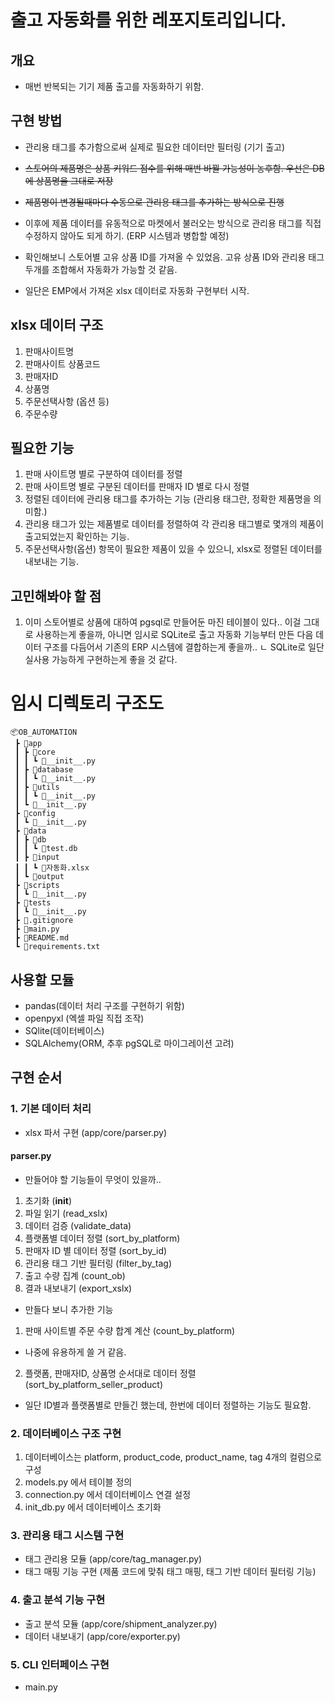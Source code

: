 # 출고 자동화를 위한 레포지토리입니다.

## 개요
- 매번 반복되는 기기 제품 출고를 자동화하기 위함.

## 구현 방법 
- 관리용 태그를 추가함으로써 실제로 필요한 데이터만 필터링 (기기 출고)
- ~~스토어의 제품명은 상품 키워드 점수를 위해 매번 바뀔 가능성이 농후함. 우선은 DB에 상품명을 그대로 저장~~
- ~~제품명이 변경될때마다 수동으로 관리용 태그를 추가하는 방식으로 진행~~
- 이후에 제품 데이터를 유동적으로 마켓에서 불러오는 방식으로 관리용 태그를 직접 수정하지 않아도 되게 하기. (ERP 시스템과 병합할 예정)

- 확인해보니 스토어별 고유 상품 ID를 가져올 수 있었음. 고유 상품 ID와 관리용 태그 두개를 조합해서 자동화가 가능할 것 같음.
- 일단은 EMP에서 가져온 xlsx 데이터로 자동화 구현부터 시작.

## xlsx 데이터 구조
1. 판매사이트명
2. 판매사이트 상품코드
3. 판매자ID 
4. 상품명
5. 주문선택사항 (옵션 등)
6. 주문수량 

## 필요한 기능 
1. 판매 사이트명 별로 구분하여 데이터를 정렬
2. 판매 사이트명 별로 구분된 데이터를 판매자 ID 별로 다시 정렬
3. 정렬된 데이터에 관리용 태그를 추가하는 기능 (관리용 태그란, 정확한 제품명을 의미함.)
4. 관리용 태그가 있는 제품별로 데이터를 정렬하여 각 관리용 태그별로 몇개의 제품이 출고되었는지 확인하는 기능. 
5. 주문선택사항(옵션) 항목이 필요한 제품이 있을 수 있으니, xlsx로 정렬된 데이터를 내보내는 기능. 

## 고민해봐야 할 점
1. 이미 스토어별로 상품에 대하여 pgsql로 만들어둔 마진 테이블이 있다.. 이걸 그대로 사용하는게 좋을까, 아니면 임시로 SQLite로 출고 자동화 기능부터 만든 다음 데이터 구조를 다듬어서 기존의 ERP 시스템에 결합하는게 좋을까.. 
ㄴ SQLite로 일단 실사용 가능하게 구현하는게 좋을 것 같다. 


# 임시 디렉토리 구조도
```
📦OB_AUTOMATION
 ┣ 📂app
 ┃ ┣ 📂core
 ┃ ┃ ┗ 📜__init__.py
 ┃ ┣ 📂database
 ┃ ┃ ┗ 📜__init__.py
 ┃ ┣ 📂utils
 ┃ ┃ ┗ 📜__init__.py
 ┃ ┗ 📜__init__.py
 ┣ 📂config
 ┃ ┗ 📜__init__.py
 ┣ 📂data
 ┃ ┣ 📂db
 ┃ ┃ ┗ 📜test.db
 ┃ ┣ 📂input
 ┃ ┃ ┗ 📜자동화.xlsx
 ┃ ┗ 📂output
 ┣ 📂scripts
 ┃ ┗ 📜__init__.py
 ┣ 📂tests
 ┃ ┗ 📜__init__.py
 ┣ 📜.gitignore
 ┣ 📜main.py
 ┣ 📜README.md
 ┗ 📜requirements.txt
 ```

 ## 사용할 모듈
 - pandas(데이터 처리 구조를 구현하기 위함)
 - openpyxl (엑셀 파일 직접 조작)
 - SQlite(데이터베이스)
 - SQLAlchemy(ORM, 추후 pgSQL로 마이그레이션 고려)

## 구현 순서

### 1. 기본 데이터 처리
- xlsx 파서 구현 (app/core/parser.py)

#### parser.py
- 만들어야 할 기능들이 무엇이 있을까..
1. 초기화 (__init__)
2. 파일 읽기 (read_xslx)
3. 데이터 검증 (validate_data)
4. 플랫폼별 데이터 정렬 (sort_by_platform)
5. 판매자 ID 별 데이터 정렬 (sort_by_id)
6. 관리용 태그 기반 필터링 (filter_by_tag)
7. 출고 수량 집계 (count_ob)
8. 결과 내보내기 (export_xslx)

- 만들다 보니 추가한 기능
1. 판매 사이트별 주문 수량 합계 계산 (count_by_platform)
- 나중에 유용하게 쓸 거 같음. 
2. 플랫폼, 판매자ID, 상품명 순서대로 데이터 정렬 (sort_by_platform_seller_product)
- 일단 ID별과 플랫폼별로 만들긴 했는데, 한번에 데이터 정렬하는 기능도 필요함. 

### 2. 데이터베이스 구조 구현
1. 데이터베이스는 platform, product_code, product_name, tag 4개의 컬럼으로 구성
2. models.py 에서 테이블 정의 
3. connection.py 에서 데이터베이스 연결 설정
4. init_db.py 에서 데이터베이스 초기화

### 3. 관리용 태그 시스템 구현
- 태그 관리용 모듈 (app/core/tag_manager.py)
- 태그 매핑 기능 구현 (제품 코드에 맞춰 태그 매핑, 태그 기반 데이터 필터링 기능)

### 4. 출고 분석 기능 구현
- 출고 분석 모듈 (app/core/shipment_analyzer.py)
- 데이터 내보내기 (app/core/exporter.py)

### 5. CLI 인터페이스 구현
- main.py 